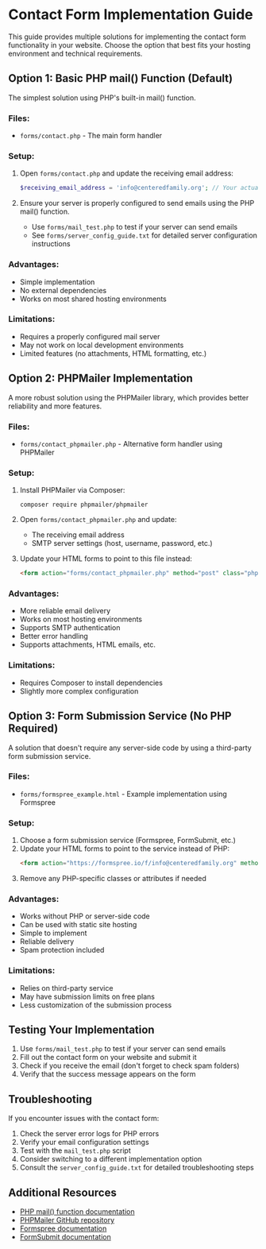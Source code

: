 # Contact Form Implementation Guide

This guide provides multiple solutions for implementing the contact form functionality in your website. Choose the option that best fits your hosting environment and technical requirements.

## Option 1: Basic PHP mail() Function (Default)

The simplest solution using PHP's built-in mail() function.

### Files:
- `forms/contact.php` - The main form handler

### Setup:
1. Open `forms/contact.php` and update the receiving email address:
   ```php
   $receiving_email_address = 'info@centeredfamily.org'; // Your actual receiving email address
   ```

2. Ensure your server is properly configured to send emails using the PHP mail() function.
   - Use `forms/mail_test.php` to test if your server can send emails
   - See `forms/server_config_guide.txt` for detailed server configuration instructions

### Advantages:
- Simple implementation
- No external dependencies
- Works on most shared hosting environments

### Limitations:
- Requires a properly configured mail server
- May not work on local development environments
- Limited features (no attachments, HTML formatting, etc.)

## Option 2: PHPMailer Implementation

A more robust solution using the PHPMailer library, which provides better reliability and more features.

### Files:
- `forms/contact_phpmailer.php` - Alternative form handler using PHPMailer

### Setup:
1. Install PHPMailer via Composer:
   ```
   composer require phpmailer/phpmailer
   ```

2. Open `forms/contact_phpmailer.php` and update:
   - The receiving email address
   - SMTP server settings (host, username, password, etc.)

3. Update your HTML forms to point to this file instead:
   ```html
   <form action="forms/contact_phpmailer.php" method="post" class="php-email-form">
   ```

### Advantages:
- More reliable email delivery
- Works on most hosting environments
- Supports SMTP authentication
- Better error handling
- Supports attachments, HTML emails, etc.

### Limitations:
- Requires Composer to install dependencies
- Slightly more complex configuration

## Option 3: Form Submission Service (No PHP Required)

A solution that doesn't require any server-side code by using a third-party form submission service.

### Files:
- `forms/formspree_example.html` - Example implementation using Formspree

### Setup:
1. Choose a form submission service (Formspree, FormSubmit, etc.)
2. Update your HTML forms to point to the service instead of PHP:
   ```html
   <form action="https://formspree.io/f/info@centeredfamily.org" method="POST">
   ```
3. Remove any PHP-specific classes or attributes if needed

### Advantages:
- Works without PHP or server-side code
- Can be used with static site hosting
- Simple to implement
- Reliable delivery
- Spam protection included

### Limitations:
- Relies on third-party service
- May have submission limits on free plans
- Less customization of the submission process

## Testing Your Implementation

1. Use `forms/mail_test.php` to test if your server can send emails
2. Fill out the contact form on your website and submit it
3. Check if you receive the email (don't forget to check spam folders)
4. Verify that the success message appears on the form

## Troubleshooting

If you encounter issues with the contact form:

1. Check the server error logs for PHP errors
2. Verify your email configuration settings
3. Test with the `mail_test.php` script
4. Consider switching to a different implementation option
5. Consult the `server_config_guide.txt` for detailed troubleshooting steps

## Additional Resources

- [PHP mail() function documentation](https://www.php.net/manual/en/function.mail.php)
- [PHPMailer GitHub repository](https://github.com/PHPMailer/PHPMailer)
- [Formspree documentation](https://formspree.io/docs/)
- [FormSubmit documentation](https://formsubmit.co/)
